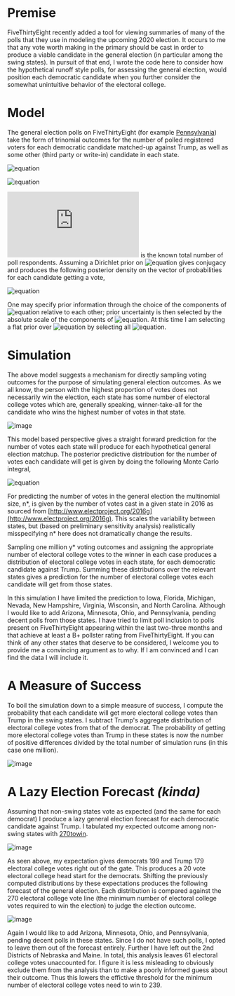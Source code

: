 # Premise

FiveThirtyEight recently added a tool for viewing summaries of many of the 
polls that they use in modeling the upcoming 2020 election. It occurs to me 
that any vote worth making in the primary should be cast in order to produce a 
viable candidate in the general election (in particular among the swing states). 
In pursuit of that end, I wrote the code here to consider how the hypothetical 
runoff style polls, for assessing the general election, would position 
each democratic candidate when you further consider the somewhat 
unintuitive behavior of the electoral college.  

# Model

The general election polls on FiveThirtyEight (for example 
[Pennsylvania](https://projects.fivethirtyeight.com/polls/president-general/pennsylvania/)) 
take the form of trinomial outcomes for the number of polled registered voters 
for each democratic candidate matched-up against Trump, as well as some other 
(third party or write-in) candidate in each state.

![equation](https://latex.codecogs.com/gif.latex?\bm{y}&space;=&space;[Democrat,&space;Trump,&space;Other])

![equation](https://latex.codecogs.com/gif.latex?\bm{y}|n,\bm{p}&space;\sim&space;Multinomial(n,&space;\bm{p}))

![equation](https://latex.codecogs.com/gif.latex?n) is the known total number 
of poll respondents.  Assuming a Dirichlet prior on 
![equation](https://latex.codecogs.com/gif.latex?\bm{p}) gives conjugacy and 
produces the following posterior density on the vector of probabilities for 
each candidate getting a vote,

![equation](https://latex.codecogs.com/gif.latex?\bm{p}|\bm{y}&space;\sim&space;Dir(\bm{y}+\bm{\alpha}).)

One may specify prior information through the choice of the components of 
![equation](https://latex.codecogs.com/gif.latex?\bm{\alpha}) 
relative to each other; prior uncertainty is then selected by the 
absolute scale of the components of ![equation](https://latex.codecogs.com/gif.latex?\bm{\alpha}). 
At this time I am selecting a flat prior over ![equation](https://latex.codecogs.com/gif.latex?\bm{p}) by 
selecting all ![equation](https://latex.codecogs.com/gif.latex?\bm{\alpha}=1).

# Simulation

The above model suggests a mechanism for directly sampling voting outcomes for the 
purpose of simulating general election outcomes. As we all know, the person 
with the highest proportion of votes does not necessarily win the 
election, each state has some number of electoral college votes which are, 
generally speaking, winner-take-all for the candidate who wins the highest 
number of votes in that state.  

![image](https://upload.wikimedia.org/wikipedia/commons/4/49/ElectoralCollege2020.svg)

This model based perspective gives a straight forward prediction for the 
number of votes each state will produce for each hypothetical general election matchup.
The posterior predictive distribution for the number of votes each candidate will get 
is given by doing the following Monte Carlo integral,

![equation](https://latex.codecogs.com/gif.latex?p(y^*|y)=\int&space;Multinomial(y^*|n^*,\bm{p})Dir(\bm{p}|\bm{y}&plus;\bm{\alpha})d\bm{p}.)

For predicting the number of votes in the general election the multinomial 
size, n*, is given by the number of votes cast in a given state in 2016 
as sourced from [http://www.electproject.org/2016g](http://www.electproject.org/2016g). 
This scales the variability between states, but (based on preliminary 
sensitivity analysis) realistically misspecifying n* here does not dramatically 
change the results.

Sampling one million y* voting outcomes and assigning the appropriate number 
of electoral college votes to the winner in each case produces a distribution 
of electoral college votes in each state, for each democratic candidate 
against Trump. Summing these distributions over the relevant states gives a 
prediction for the number of electoral college votes each candidate will get 
from those states.  

In this simulation I have limited the prediction to Iowa, Florida, Michigan, 
Nevada, New Hampshire, Virginia, Wisconsin, and North Carolina. Although I 
would like to add Arizona, Minnesota, Ohio, and Pennsylvania, pending decent polls 
from those states. I have tried to limit poll inclusion to polls present 
on FiveThirtyEight appearing within the last two-three months and that achieve 
at least a B+ pollster rating from FiveThirtyEight. If you can think of any 
other states that deserve to be considered, I welcome you to provide me a 
convincing argument as to why. If I am convinced and I can find the data I 
will include it.  

# A Measure of Success

To boil the simulation down to a simple measure of success, I compute 
the probability that each candidate will get more electoral college votes than 
Trump in the swing states. I subtract Trump's aggregate distribution of 
electoral college votes from that of the democrat. The probability of getting 
more electoral college votes than Trump in these states is now the number 
of positive differences divided by the total number of simulation runs (in 
this case one million).

![image](https://raw.github.com/gasduster99/primaryConcerns/master/swingVotes.jpg)

# A Lazy Election Forecast *(kinda)*

Assuming that non-swing states vote as expected (and the same for each democrat) 
I produce a lazy general election forecast for each democratic candidate 
against Trump. I tabulated my expected outcome among non-swing states with [270towin](https://www.270towin.com/maps/8xlYX).  

![image](https://www.270towin.com/maps/63XyE.png)

As seen above, my expectation gives democrats 199 and Trump 179 electoral 
college votes right out of the gate. This produces a 20 vote electoral college 
head start for the democrats. Shifting the previously computed distributions 
by these expectations produces the following forecast of the general election. 
Each distribution is compared against the 270 electoral college vote line (the 
minimum number of electoral college votes required to win the election) to 
judge the election outcome.  

![image](https://raw.github.com/gasduster99/primaryConcerns/master/collegeVotes.jpg)

Again I would like to add Arizona, Minnesota, Ohio, and Pennsylvania, pending decent 
polls in these states. Since I do not have such polls, I opted to leave them out
of the forecast entirely. Further I have left out the 2nd Districts of Nebraska and 
Maine. In total, this analysis leaves 61 electoral college votes unaccounted for. I 
figure it is less misleading to obviously exclude them from the analysis than to make 
a poorly informed guess about their outcome. Thus this lowers the effictive threshold 
for the minimum number of electoral college votes need to win to 239. 




